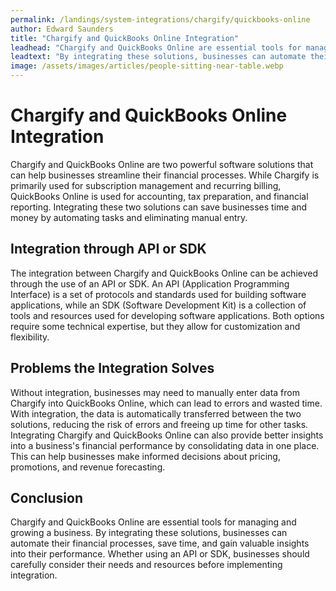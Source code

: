 ```yaml
---
permalink: /landings/system-integrations/chargify/quickbooks-online
author: Edward Saunders
title: "Chargify and QuickBooks Online Integration"
leadhead: "Chargify and QuickBooks Online are essential tools for managing and growing a business"
leadtext: "By integrating these solutions, businesses can automate their financial processes, save time, and gain valuable insights into their performance. Whether using an API or SDK, businesses should carefully consider their needs and resources before implementing integration."
image: /assets/images/articles/people-sitting-near-table.webp
---
```

<div class="arttext">    <h1>Chargify and QuickBooks Online Integration</h1>
    <p>Chargify and QuickBooks Online are two powerful software solutions that can help businesses streamline their financial processes. While Chargify is primarily used for subscription management and recurring billing, QuickBooks Online is used for accounting, tax preparation, and financial reporting. Integrating these two solutions can save businesses time and money by automating tasks and eliminating manual entry.</p>
    <h2>Integration through API or SDK</h2>
    <p>The integration between Chargify and QuickBooks Online can be achieved through the use of an API or SDK. An API (Application Programming Interface) is a set of protocols and standards used for building software applications, while an SDK (Software Development Kit) is a collection of tools and resources used for developing software applications. Both options require some technical expertise, but they allow for customization and flexibility.</p>
    <h2>Problems the Integration Solves</h2>
    <p>Without integration, businesses may need to manually enter data from Chargify into QuickBooks Online, which can lead to errors and wasted time. With integration, the data is automatically transferred between the two solutions, reducing the risk of errors and freeing up time for other tasks. Integrating Chargify and QuickBooks Online can also provide better insights into a business's financial performance by consolidating data in one place. This can help businesses make informed decisions about pricing, promotions, and revenue forecasting.</p>
    <h2>Conclusion</h2>
    <p>Chargify and QuickBooks Online are essential tools for managing and growing a business. By integrating these solutions, businesses can automate their financial processes, save time, and gain valuable insights into their performance. Whether using an API or SDK, businesses should carefully consider their needs and resources before implementing integration.</p>
</div>